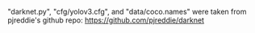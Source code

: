 
"darknet.py", "cfg/yolov3.cfg", and "data/coco.names" were taken from pjreddie's github repo: https://github.com/pjreddie/darknet
